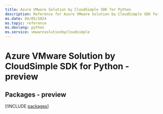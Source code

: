 ```yaml
---
title: Azure VMware Solution by CloudSimple SDK for Python
description: Reference for Azure VMware Solution by CloudSimple SDK for Python
ms.date: 04/05/2024
ms.topic: reference
ms.devlang: python
ms.service: vmwaresolutionbycloudsimple
---
```

# Azure VMware Solution by CloudSimple SDK for Python - preview
## Packages - preview
[!INCLUDE [packages](vmware-solution-by-cloudsimple-index.md)]